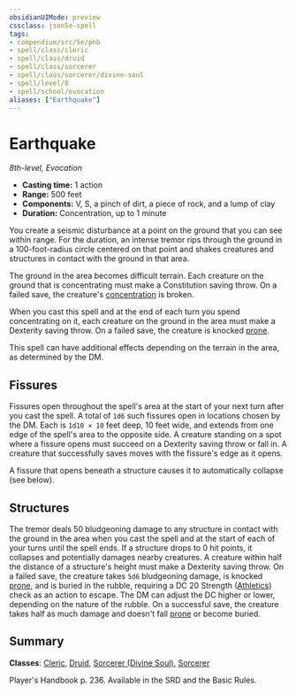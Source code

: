 ```yaml
---
obsidianUIMode: preview
cssclass: json5e-spell
tags:
- compendium/src/5e/phb
- spell/class/cleric
- spell/class/druid
- spell/class/sorcerer
- spell/class/sorcerer/divine-soul
- spell/level/8
- spell/school/evocation
aliases: ["Earthquake"]
---
```

# Earthquake
*8th-level, Evocation*  

- **Casting time:** 1 action
- **Range:** 500 feet
- **Components:** V, S, a pinch of dirt, a piece of rock, and a lump of clay
- **Duration:** Concentration, up to 1 minute

You create a seismic disturbance at a point on the ground that you can see within range. For the duration, an intense tremor rips through the ground in a 100-foot-radius circle centered on that point and shakes creatures and structures in contact with the ground in that area.

The ground in the area becomes difficult terrain. Each creature on the ground that is concentrating must make a Constitution saving throw. On a failed save, the creature's [concentration](../../../Rules%20&%20Options/5e%20Rules/conditions.md##concentration) is broken.

When you cast this spell and at the end of each turn you spend concentrating on it, each creature on the ground in the area must make a Dexterity saving throw. On a failed save, the creature is knocked [prone](../../../Rules%20&%20Options/5e%20Rules/conditions.md##prone).

This spell can have additional effects depending on the terrain in the area, as determined by the DM.

## Fissures

Fissures open throughout the spell's area at the start of your next turn after you cast the spell. A total of `1d6` such fissures open in locations chosen by the DM. Each is `1d10 × 10` feet deep, 10 feet wide, and extends from one edge of the spell's area to the opposite side. A creature standing on a spot where a fissure opens must succeed on a Dexterity saving throw or fall in. A creature that successfully saves moves with the fissure's edge as it opens.

A fissure that opens beneath a structure causes it to automatically collapse (see below).

## Structures

The tremor deals 50 bludgeoning damage to any structure in contact with the ground in the area when you cast the spell and at the start of each of your turns until the spell ends. If a structure drops to 0 hit points, it collapses and potentially damages nearby creatures. A creature within half the distance of a structure's height must make a Dexterity saving throw. On a failed save, the creature takes `5d6` bludgeoning damage, is knocked [prone](../../../Rules%20&%20Options/5e%20Rules/conditions.md##prone), and is buried in the rubble, requiring a DC 20 Strength ([Athletics](../../../Rules%20&%20Options/5e%20Rules/skills.md##Athletics)) check as an action to escape. The DM can adjust the DC higher or lower, depending on the nature of the rubble. On a successful save, the creature takes half as much damage and doesn't fall [prone](../../../Rules%20&%20Options/5e%20Rules/conditions.md.md##prone) or become buried.

## Summary

**Classes**: [Cleric](../../classes/cleric.md#), [Druid](../../classes/druid.md#), [Sorcerer (Divine Soul)](../../classes/sorcerer-divine-soul-xge.md#), [Sorcerer](../../classes/sorcerer.md#)

Player's Handbook p. 236. Available in the SRD and the Basic Rules.